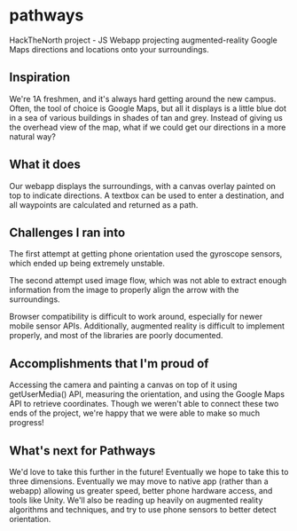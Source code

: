 # pathways
HackTheNorth project - JS Webapp projecting augmented-reality Google Maps directions and locations onto your surroundings.

## Inspiration
We're 1A freshmen, and it's always hard getting around the new campus. Often, the tool of choice is Google Maps, but all it displays is a little blue dot in a sea of various buildings in shades of tan and grey. Instead of giving us the overhead view of the map, what if we could get our directions in a more natural way?

## What it does
Our webapp displays the surroundings, with a canvas overlay painted on top to indicate directions. A textbox can be used to enter a destination, and all waypoints are calculated and returned as a path.

## Challenges I ran into
The first attempt at getting phone orientation used the gyroscope sensors, which ended up being extremely unstable.

The second attempt used image flow, which was not able to extract enough information from the image to properly align the arrow with the surroundings.

Browser compatibility is difficult to work around, especially for newer mobile sensor APIs. Additionally, augmented reality is difficult to implement properly, and most of the libraries are poorly documented.

## Accomplishments that I'm proud of
Accessing the camera and painting a canvas on top of it using getUserMedia() API, measuring the orientation, and using the Google Maps API to retrieve coordinates. Though we weren't able to connect these two ends of the project, we're happy that we were able to make so much progress!

## What's next for Pathways
We'd love to take this further in the future! Eventually we hope to take this to three dimensions. Eventually we may move to native app (rather than a webapp) allowing us greater speed, better phone hardware access, and tools like Unity. We'll also be reading up heavily on augmented reality algorithms and techniques, and try to use phone sensors to better detect orientation.
